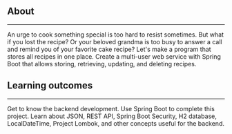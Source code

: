 <h2>About</h2>
<hr>

An urge to cook something special is too hard to resist sometimes. But what if you lost the recipe? Or your beloved grandma is too busy to answer a call and remind you of your favorite cake recipe? Let's make a program that stores all recipes in one place. Create a multi-user web service with Spring Boot that allows storing, retrieving, updating, and deleting recipes.
<h2>Learning outcomes</h2>
<hr>
Get to know the backend development. Use Spring Boot to complete this project. Learn about JSON, REST API, Spring Boot Security, H2 database, LocalDateTime, Project Lombok, and other concepts useful for the backend.
